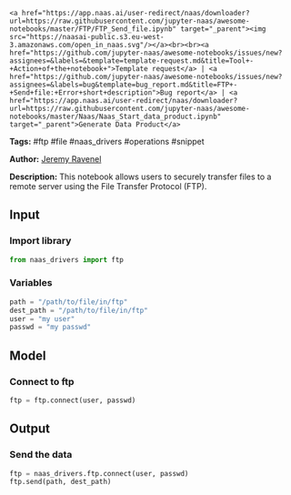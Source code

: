     <a href="https://app.naas.ai/user-redirect/naas/downloader?url=https://raw.githubusercontent.com/jupyter-naas/awesome-notebooks/master/FTP/FTP_Send_file.ipynb" target="_parent"><img src="https://naasai-public.s3.eu-west-3.amazonaws.com/open_in_naas.svg"/></a><br><br><a href="https://github.com/jupyter-naas/awesome-notebooks/issues/new?assignees=&labels=&template=template-request.md&title=Tool+-+Action+of+the+notebook+">Template request</a> | <a href="https://github.com/jupyter-naas/awesome-notebooks/issues/new?assignees=&labels=bug&template=bug_report.md&title=FTP+-+Send+file:+Error+short+description">Bug report</a> | <a href="https://app.naas.ai/user-redirect/naas/downloader?url=https://raw.githubusercontent.com/jupyter-naas/awesome-notebooks/master/Naas/Naas_Start_data_product.ipynb" target="_parent">Generate Data Product</a>

**Tags:** #ftp #file #naas_drivers #operations #snippet

**Author:** [Jeremy Ravenel](https://www.linkedin.com/in/ACoAAAJHE7sB5OxuKHuzguZ9L6lfDHqw--cdnJg/)

**Description:** This notebook allows users to securely transfer files to a remote server using the File Transfer Protocol (FTP).

## Input

### Import library


```python
from naas_drivers import ftp
```

### Variables


```python
path = "/path/to/file/in/ftp"
dest_path = "/path/to/file/in/ftp"
user = "my user"
passwd = "my passwd"
```

## Model

### Connect to ftp


```python
ftp = ftp.connect(user, passwd)
```

## Output

### Send the data


```python
ftp = naas_drivers.ftp.connect(user, passwd)
ftp.send(path, dest_path)
```
